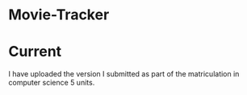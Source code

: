 # Movie-Tracker


# Current
I have uploaded the version I submitted as part of the matriculation in computer science 5 units.
